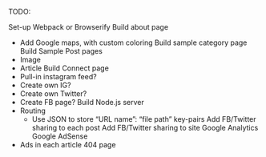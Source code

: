 TODO:

Set-up Webpack or Browserify
Build about page
- Add Google maps, with custom coloring
Build sample category page
Build Sample Post pages
- Image
- Article
Build Connect page
- Pull-in instagram feed?
- Create own IG?
- Create own Twitter?
- Create FB page?
Build Node.js server
- Routing
  - Use JSON to store “URL name”: “file path” key-pairs
Add FB/Twitter sharing to each post
Add FB/Twitter sharing to site
Google Analytics
Google AdSense
- Ads in each article
404 page
